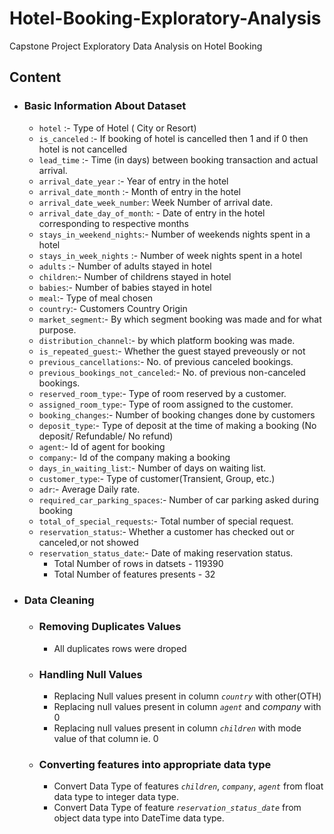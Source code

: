 # Hotel-Booking-Exploratory-Analysis
Capstone Project Exploratory Data Analysis on Hotel Booking

## Content

- ### Basic Information About Dataset

  - `hotel` :- Type of Hotel  ( City or Resort)
  - `is_canceled`	:- If booking of hotel is cancelled then 1 and if 0 then hotel is not cancelled
  - `lead_time`	:- Time (in days) between booking transaction and actual arrival.
  - `arrival_date_year`	:- Year of entry in the hotel 
  - `arrival_date_month` :- Month of entry in the hotel
  - `arrival_date_week_number`: Week Number of arrival date.
  - `arrival_date_day_of_month`: - Date of entry in the hotel corresponding to respective months
  - `stays_in_weekend_nights`:-  Number of weekends nights spent in a hotel
  - `stays_in_week_nights`	:- Number of week nights spent in a hotel
  - `adults`	:- Number of adults stayed in hotel
  - `children`:- Number of childrens stayed in hotel
  - `babies`:- Number of babies stayed in hotel
  - `meal`:- Type of meal chosen 
  - `country`:- Customers Country Origin
  - `market_segment`:- By which segment booking was made and for what purpose.
  - `distribution_channel`:- by which platform booking was made.
  - `is_repeated_guest`:- Whether the guest stayed preveously or not 
  - `previous_cancellations`:- No. of previous canceled bookings.
  - `previous_bookings_not_canceled`:- No. of previous non-canceled bookings.
  - `reserved_room_type`:-  Type of room reserved by a customer.
  - `assigned_room_type`:-  Type of room assigned to the customer.
  - `booking_changes`:- Number of booking changes done by customers
  - `deposit_type`:- Type of deposit at the time of making a booking (No deposit/ Refundable/ No refund)
  - `agent`:- Id of agent for booking
  - `company`:- Id of the company making a booking
  - `days_in_waiting_list`:- Number of days on waiting list.
  - `customer_type`:- Type of customer(Transient, Group, etc.)
  - `adr`:- Average Daily rate.
  - `required_car_parking_spaces`:- Number of car parking asked during booking
  - `total_of_special_requests`:- Total number of special request.
  - `reservation_status`:- Whether a customer has checked out or canceled,or not showed 
  - `reservation_status_date`:- Date of making reservation status.
      - Total Number of rows in datsets - 119390
      - Total Number of features presents - 32
- ### Data Cleaning
  - ### Removing Duplicates Values
      - All duplicates rows were droped
  - ### Handling Null Values
      - Replacing Null values present in column *`country`* with other(OTH)
      - Replacing null values present in column *`agent`* and *company* with 0
      - Replacing null values present in column *`children`* with mode value of that column ie. 0
  - ### Converting features into appropriate data type
      - Convert Data Type of features *`children`*, *`company`*, *`agent`* from float data type to integer data type.
      - Convert Data Type of feature *`reservation_status_date`* from object data type into DateTime data type.
